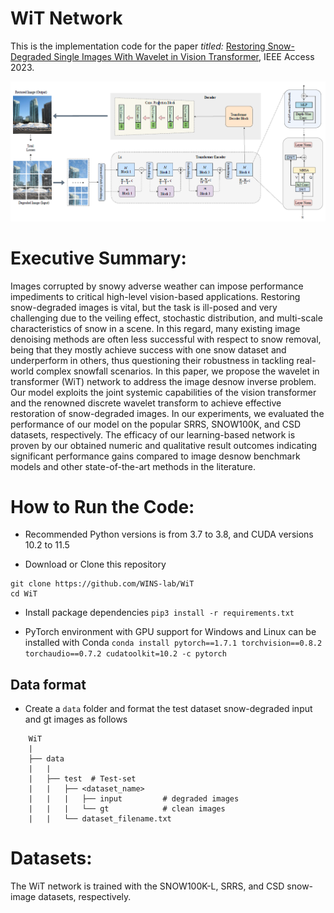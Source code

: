 # WiT Network

<a href="https://ieeexplore.ieee.org/document/10246273"> </a>

This is the implementation code for the paper *titled:* [Restoring Snow-Degraded Single Images With Wavelet in Vision Transformer](https://ieeexplore.ieee.org/document/10246273), IEEE Access 2023.

<p align="left">
  <img src="imgs/architecture.png" width="800"/>
</p>

# Executive Summary:

Images corrupted by snowy adverse weather can impose performance impediments to critical high-level vision-based applications. Restoring snow-degraded images is vital, but the task is ill-posed and very challenging due to the veiling effect, stochastic distribution, and multi-scale characteristics of snow in a scene. In this regard, many existing image denoising methods are often less successful with respect to snow removal, being that they mostly achieve success with one snow dataset and underperform in others, thus questioning their robustness in tackling real-world complex snowfall scenarios. In this paper, we propose the wavelet in transformer (WiT) network to address the image desnow inverse problem. Our model exploits the joint systemic capabilities of the vision transformer and the renowned discrete wavelet transform to achieve effective restoration of snow-degraded images. In our experiments, we evaluated the performance of our model on the popular SRRS, SNOW100K, and CSD datasets, respectively. The efficacy of our learning-based network is proven by our obtained numeric and qualitative result outcomes indicating significant performance gains compared to image desnow benchmark models and other state-of-the-art methods in the literature.

# How to Run the Code:

- Recommended Python versions is from 3.7 to 3.8, and CUDA versions 10.2 to 11.5

- Download or Clone this repository

```
git clone https://github.com/WINS-lab/WiT
cd WiT
```

- Install package dependencies `pip3 install -r requirements.txt`

- PyTorch environment with GPU support for Windows and Linux can be installed with Conda `conda install pytorch==1.7.1 torchvision==0.8.2 torchaudio==0.7.2 cudatoolkit=10.2 -c pytorch`

## Data format

- Create a `data` folder and format the test dataset snow-degraded input and gt images as follows

```
    WiT
    |
    ├── data
    |   | 
    |   ├── test  # Test-set         
    |   |   ├── <dataset_name>          
    |   |   |   ├── input         # degraded images 
    |   |   |   └── gt            # clean images
    |   |   └── dataset_filename.txt
```

# Datasets:

The WiT network is trained with the SNOW100K-L, SRRS, and CSD snow-image datasets, respectively.
